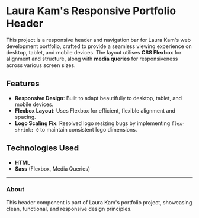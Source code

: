 # Laura Kam's Responsive Portfolio Header

This project is a responsive header and navigation bar for Laura Kam's web development portfolio, crafted to provide a seamless viewing experience on desktop, tablet, and mobile devices. The layout utilises **CSS Flexbox** for alignment and structure, along with **media queries** for responsiveness across various screen sizes.

## Features

- **Responsive Design**: Built to adapt beautifully to desktop, tablet, and mobile devices.
- **Flexbox Layout**: Uses Flexbox for efficient, flexible alignment and spacing.
- **Logo Scaling Fix**: Resolved logo resizing bugs by implementing `flex-shrink: 0` to maintain consistent logo dimensions.

## Technologies Used

- **HTML**
- **Sass** (Flexbox, Media Queries)

---

### About

This header component is part of Laura Kam's portfolio project, showcasing clean, functional, and responsive design principles.
